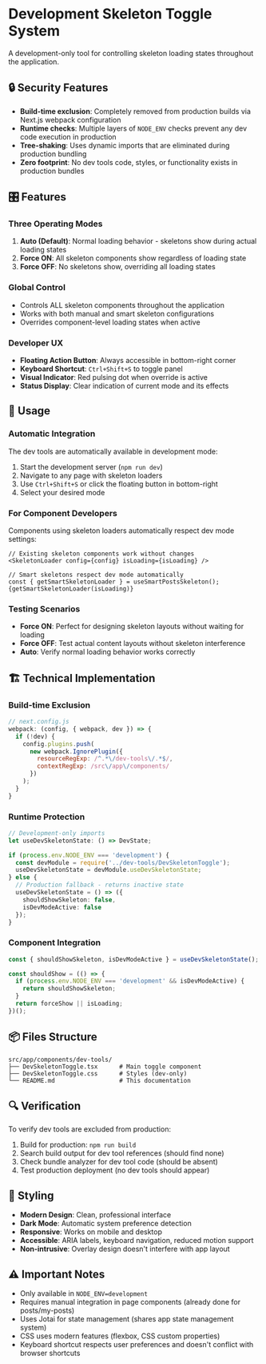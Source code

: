 # Development Skeleton Toggle System

A development-only tool for controlling skeleton loading states throughout the application.

## 🔒 Security Features

- **Build-time exclusion**: Completely removed from production builds via Next.js webpack configuration
- **Runtime checks**: Multiple layers of `NODE_ENV` checks prevent any dev code execution in production
- **Tree-shaking**: Uses dynamic imports that are eliminated during production bundling
- **Zero footprint**: No dev tools code, styles, or functionality exists in production bundles

## 🎛️ Features

### Three Operating Modes

1. **Auto (Default)**: Normal loading behavior - skeletons show during actual loading states
2. **Force ON**: All skeleton components show regardless of loading state
3. **Force OFF**: No skeletons show, overriding all loading states

### Global Control

- Controls ALL skeleton components throughout the application
- Works with both manual and smart skeleton configurations
- Overrides component-level loading states when active

### Developer UX

- **Floating Action Button**: Always accessible in bottom-right corner
- **Keyboard Shortcut**: `Ctrl+Shift+S` to toggle panel
- **Visual Indicator**: Red pulsing dot when override is active
- **Status Display**: Clear indication of current mode and its effects

## 🚀 Usage

### Automatic Integration

The dev tools are automatically available in development mode:

1. Start the development server (`npm run dev`)
2. Navigate to any page with skeleton loaders
3. Use `Ctrl+Shift+S` or click the floating button in bottom-right
4. Select your desired mode

### For Component Developers

Components using skeleton loaders automatically respect dev mode settings:

```tsx
// Existing skeleton components work without changes
<SkeletonLoader config={config} isLoading={isLoading} />

// Smart skeletons respect dev mode automatically  
const { getSmartSkeletonLoader } = useSmartPostsSkeleton();
{getSmartSkeletonLoader(isLoading)}
```

### Testing Scenarios

- **Force ON**: Perfect for designing skeleton layouts without waiting for loading
- **Force OFF**: Test actual content layouts without skeleton interference  
- **Auto**: Verify normal loading behavior works correctly

## 🏗️ Technical Implementation

### Build-time Exclusion

```javascript
// next.config.js
webpack: (config, { webpack, dev }) => {
  if (!dev) {
    config.plugins.push(
      new webpack.IgnorePlugin({
        resourceRegExp: /^.*\/dev-tools\/.*$/,
        contextRegExp: /src\/app\/components/
      })
    );
  }
}
```

### Runtime Protection

```typescript
// Development-only imports
let useDevSkeletonState: () => DevState;

if (process.env.NODE_ENV === 'development') {
  const devModule = require('../dev-tools/DevSkeletonToggle');
  useDevSkeletonState = devModule.useDevSkeletonState;
} else {
  // Production fallback - returns inactive state
  useDevSkeletonState = () => ({ 
    shouldShowSkeleton: false, 
    isDevModeActive: false 
  });
}
```

### Component Integration

```typescript
const { shouldShowSkeleton, isDevModeActive } = useDevSkeletonState();

const shouldShow = (() => {
  if (process.env.NODE_ENV === 'development' && isDevModeActive) {
    return shouldShowSkeleton;
  }
  return forceShow || isLoading;
})();
```

## 📦 Files Structure

```
src/app/components/dev-tools/
├── DevSkeletonToggle.tsx      # Main toggle component
├── DevSkeletonToggle.css      # Styles (dev-only)
└── README.md                  # This documentation
```

## 🔍 Verification

To verify dev tools are excluded from production:

1. Build for production: `npm run build`
2. Search build output for dev tool references (should find none)
3. Check bundle analyzer for dev tool code (should be absent)
4. Test production deployment (no dev tools should appear)

## 🎨 Styling

- **Modern Design**: Clean, professional interface
- **Dark Mode**: Automatic system preference detection
- **Responsive**: Works on mobile and desktop
- **Accessible**: ARIA labels, keyboard navigation, reduced motion support
- **Non-intrusive**: Overlay design doesn't interfere with app layout

## ⚠️ Important Notes

- Only available in `NODE_ENV=development`
- Requires manual integration in page components (already done for posts/my-posts)
- Uses Jotai for state management (shares app state management system)
- CSS uses modern features (flexbox, CSS custom properties)
- Keyboard shortcut respects user preferences and doesn't conflict with browser shortcuts 